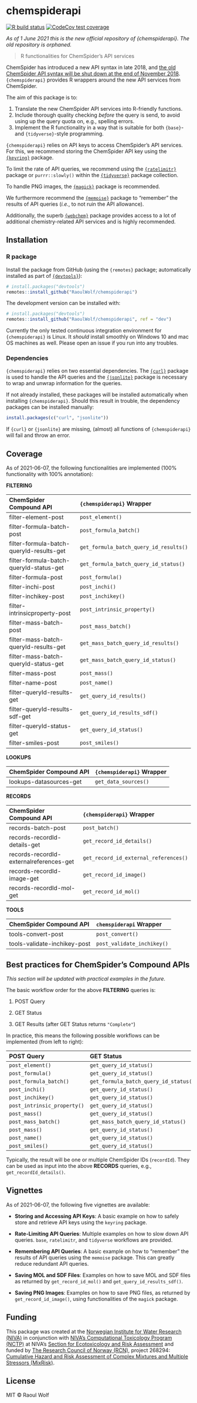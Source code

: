 chemspiderapi
================

<!-- README.md is generated from README.Rmd. Please edit that file -->
<!-- badges: start -->

[![R build
status](https://github.com/NIVANorge/chemspiderapi/workflows/R-CMD-check/badge.svg)](https://github.com/NIVANorge/chemspiderapi/actions)
[![CodeCov test
coverage](https://codecov.io/gh/NIVANorge/chemspiderapi/branch/master/graph/badge.svg)](https://codecov.io/gh/NIVANorge/chemspiderapi?branch=master)
<!-- badges: end -->

*As of 1 June 2021 this is the new official repository of
{chemspiderapi}. The old repository is orphaned.*

> R functionalities for ChemSpider’s API services

ChemSpider has introduced a new API syntax in late 2018, and [the old
ChemSpider API syntax will be shut down at the end of November
2018](http://link.rsc.org/rsps/m/xSq8Cm8ovjN8-Elm0eYB3Sey61zutqNIUUaMcyc14sQ).
`{chemspiderapi}` provides R wrappers around the new API services from
ChemSpider.

The aim of this package is to:

1.  Translate the new ChemSpider API services into R-friendly functions.
2.  Include thorough quality checking *before* the query is send, to
    avoid using up the query quota on, e.g., spelling errors.
3.  Implement the R functionality in a way that is suitable for both
    `{base}`- and `{tidyverse}`-style programming.

`{chemspiderapi}` relies on API keys to access ChemSpider’s API
services. For this, we recommend storing the ChemSpider API key using
the [`{keyring}`](https://cran.r-project.org/package=keyring) package.

To limit the rate of API queries, we recommend using the
[`{ratelimitr}`](https://cran.r-project.org/package=ratelimitr) package
or `purrr::slowly()` within the
[`{tidyverse}`](https://cran.r-project.org/package=tidyverse) package
collection.

To handle PNG images, the
[`{magick}`](https://cran.r-project.org/package=magick) package is
recommended.

We furthermore recommend the
[`{memoise}`](https://cran.r-project.org/package=memoise) package to
“remember” the results of API queries (*i.e.*, to not ruin the API
allowance).

Additionally, the superb
[`{webchem}`](https://cran.r-project.org/web/packages/webchem/) package
provides access to a lot of additional chemistry-related API services
and is highly recommended.

## Installation

### R package

Install the package from GitHub (using the `{remotes}` package;
automatically installed as part of
[`{devtools}`](https://cran.r-project.org/package=devtools)):

``` r
# install.packages("devtools")
remotes::install_github("RaoulWolf/chemspiderapi")
```

The development version can be installed with:

``` r
# install.packages("devtools")
remotes::install_github("RaoulWolf/chemspiderapi", ref = "dev")
```

Currently the only tested continuous integration environment for
`{chemspiderapi}` is Linux. It *should* install smoothly on Windows 10
and mac OS machines as well. Please open an issue if you run into any
troubles.

### Dependencies

`{chemspiderapi}` relies on two essential dependencies. The
[`{curl}`](https://cran.r-project.org/package=curl) package is used to
handle the API queries and the
[`{jsonlite}`](https://cran.r-project.org/package=jsonlite) package is
necessary to wrap and unwrap information for the queries.

If not already installed, these packages will be installed automatically
when installing `{chemspiderapi}`. Should this result in trouble, the
dependency packages can be installed manually:

``` r
install.packages(c("curl", "jsonlite"))
```

If `{curl}` or `{jsonlite}` are missing, (almost) all functions of
`{chemspiderapi}` will fail and throw an error.

## Coverage

As of 2021-06-07, the following functionalities are implemented (100%
functionality with 100% annotation):

**FILTERING**

| ChemSpider Compound API                  | `{chemspiderapi}` Wrapper              |
|:-----------------------------------------|:---------------------------------------|
| filter-element-post                      | `post_element()`                       |
| filter-formula-batch-post                | `post_formula_batch()`                 |
| filter-formula-batch-queryId-results-get | `get_formula_batch_query_id_results()` |
| filter-formula-batch-queryId-status-get  | `get_formula_batch_query_id_status()`  |
| filter-formula-post                      | `post_formula()`                       |
| filter-inchi-post                        | `post_inchi()`                         |
| filter-inchikey-post                     | `post_inchikey()`                      |
| filter-intrinsicproperty-post            | `post_intrinsic_property()`            |
| filter-mass-batch-post                   | `post_mass_batch()`                    |
| filter-mass-batch-queryId-results-get    | `get_mass_batch_query_id_results()`    |
| filter-mass-batch-queryId-status-get     | `get_mass_batch_query_id_status()`     |
| filter-mass-post                         | `post_mass()`                          |
| filter-name-post                         | `post_name()`                          |
| filter-queryId-results-get               | `get_query_id_results()`               |
| filter-queryId-results-sdf-get           | `get_query_id_results_sdf()`           |
| filter-queryId-status-get                | `get_query_id_status()`                |
| filter-smiles-post                       | `post_smiles()`                        |

**LOOKUPS**

| ChemSpider Compound API | `{chemspiderapi}` Wrapper |
|:------------------------|:--------------------------|
| lookups-datasources-get | `get_data_sources()`      |

**RECORDS**

| ChemSpider Compound API                 | `{chemspiderapi}` Wrapper             |
|:----------------------------------------|:--------------------------------------|
| records-batch-post                      | `post_batch()`                        |
| records-recordId-details-get            | `get_record_id_details()`             |
| records-recordId-externalreferences-get | `get_record_id_external_references()` |
| records-recordId-image-get              | `get_record_id_image()`               |
| records-recordId-mol-get                | `get_record_id_mol()`                 |

**TOOLS**

| ChemSpider Compound API      | `chemspiderapi` Wrapper    |
|:-----------------------------|:---------------------------|
| tools-convert-post           | `post_convert()`           |
| tools-validate-inchikey-post | `post_validate_inchikey()` |

## Best practices for ChemSpider’s Compound APIs

*This section will be updated with practical examples in the future.*

The basic workflow order for the above **FILTERING** queries is:

1.  POST Query

2.  GET Status

3.  GET Results (after GET Status returns `"Complete"`)

In practice, this means the following possible workflows can be
implemented (from left to right):

| POST Query                  | GET Status                            | GET Results                            |
|:----------------------------|:--------------------------------------|:---------------------------------------|
| `post_element()`            | `get_query_id_status()`               | `get_query_id_results()`               |
| `post_formula()`            | `get_query_id_status()`               | `get_query_id_results()`               |
| `post_formula_batch()`      | `get_formula_batch_query_id_status()` | `get_formula_batch_query_id_results()` |
| `post_inchi()`              | `get_query_id_status()`               | `get_query_id_results()`               |
| `post_inchikey()`           | `get_query_id_status()`               | `get_query_id_results()`               |
| `post_intrinsic_property()` | `get_query_id_status()`               | `get_query_id_results()`               |
| `post_mass()`               | `get_query_id_status()`               | `get_query_id_results()`               |
| `post_mass_batch()`         | `get_mass_batch_query_id_status()`    | `get_mass_batch_query_id_results()`    |
| `post_mass()`               | `get_query_id_status()`               | `get_query_id_results()`               |
| `post_name()`               | `get_query_id_status()`               | `get_query_id_results()`               |
| `post_smiles()`             | `get_query_id_status()`               | `get_query_id_results()`               |

Typically, the result will be one or multiple ChemSpider IDs
(`recordId`). They can be used as input into the above **RECORDS**
queries, e.g., `get_recordId_details()`.

## Vignettes

As of 2021-06-07, the following five vignettes are available:

-   **Storing and Accessing API Keys**: A basic example on how to safely
    store and retrieve API keys using the `keyring` package.

-   **Rate-Limiting API Queries**: Multiple examples on how to slow down
    API queries. `base`, `ratelimitr`, and `tidyverse` workflows are
    provided.

-   **Remembering API Queries**: A basic example on how to “remember”
    the results of API queries using the `memoise` package. This can
    greatly reduce redundant API queries.

-   **Saving MOL and SDF Files**: Examples on how to save MOL and SDF
    files as returned by `get_record_id_mol()` and
    `get_query_id_results_sdf()`.

-   **Saving PNG Images**: Examples on how to save PNG files, as
    returned by `get_record_id_image()`, using functionalities of the
    `magick` package.

## Funding

This package was created at the [Norwegian Institute for Water Research
(NIVA)](https://www.niva.no/en) in conjunction with [NIVA’s
Computational Toxicology Program
(NCTP)](https://www.niva.no/en/projectweb/nctp) at NIVA’s [Section for
Ecotoxicology and Risk
Assessment](https://www.niva.no/en/research/ecotoxicology_and_risk_assessment)
and funded by [The Research Council of Norway
(RCN)](https://www.forskningsradet.no/en/), project 268294: [Cumulative
Hazard and Risk Assessment of Complex Mixtures and Multiple Stressors
(MixRisk)](https://www.forskningsradet.no/prosjektbanken/#/project/NFR/268294/Sprak=en).

## License

MIT © Raoul Wolf
